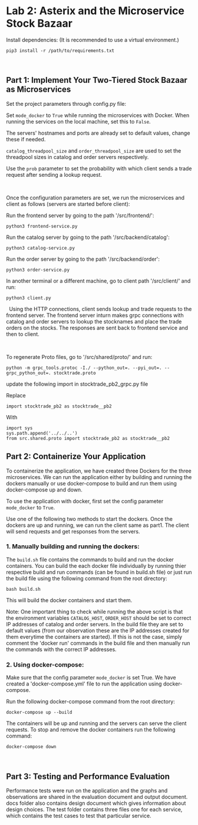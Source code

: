 # Lab 2: Asterix and the Microservice Stock Bazaar

Install dependencies: (It is recommended to use a virtual environment.)

```
pip3 install -r /path/to/requirements.txt
```

&nbsp;

## Part 1: Implement Your Two-Tiered Stock Bazaar as Microservices

Set the project parameters through config.py file:

Set `mode_docker` to `True` while running the microservices with Docker. When running the services on the local machine, set this to `False`.

The servers' hostnames and ports are already set to default values, change these if needed.

`catalog_threadpool_size` and `order_threadpool_size` are used to set the threadpool sizes in catalog and order servers respectively.

Use the `prob` parameter to set the probability with which client sends a trade request after sending a lookup request.

&nbsp;
&nbsp;

Once the configuration parameters are set, we run the microservices and client as follows (servers are started before client):

Run the frontend server by going to the path '/src/frontend/':

```
python3 frontend-service.py
```

Run the catalog server by going to the path '/src/backend/catalog':

```
python3 catalog-service.py
```

Run the order server by going to the path '/src/backend/order':

```
python3 order-service.py
```

In another terminal or a different machine, go to client path '/src/client/' and run:

```
python3 client.py
```

&nbsp;
Using the HTTP connections, client sends lookup and trade requests to the frontend server. The frontend server inturn makes grpc connections with catalog and order servers to lookup the stocknames and place the trade orders on the stocks. The responses are sent back to frontend service and then to client.

&nbsp;

To regenerate Proto files, go to '/src/shared/proto/' and run:

```
python -m grpc_tools.protoc -I./ --python_out=. --pyi_out=. --grpc_python_out=. stocktrade.proto
```
update the following import in stocktrade_pb2_grpc.py file

Replace
```
import stocktrade_pb2 as stocktrade__pb2
```
With
```
import sys
sys.path.append('../../..')
from src.shared.proto import stocktrade_pb2 as stocktrade__pb2
```

## Part 2: Containerize Your Application

To containerize the application, we have created three Dockers for the three microservices. We can run the application either by building and running the dockers manually or use docker-compose to build and run them using docker-compose up and down.

To use the application with docker, first set the config parameter `mode_docker` to `True`.

Use one of the following two methods to start the dockers. Once the dockers are up and running, we can run the client same as part1. The client will send requests and get responses from the servers.

### 1. Manually building and running the dockers:

The `build.sh` file contains the commands to build and run the docker containers. You can build the each docker file individually by running thier respective build and run commands (can be found in build.sh file) or just run the build file using the following command from the root directory:
```
bash build.sh
```
This will build the docker containers and start them.

Note:
One important thing to check while running the above script is that the environment variables `CATALOG_HOST`, `ORDER_HOST` should be set to correct IP addresses of catalog and order servers. In the build file they are set to default values (from our observation these are the IP addresses created for them everytime the containers are started). If this is not the case, simply comment the 'docker run' commands in the build file and then manually run the commands with the correct IP addresses.
&nbsp;
### 2. Using docker-compose:

Make sure that the config parameter `mode_docker` is set True. We have created a 'docker-compose.yml' file to run the application using docker-compose.

Run the following docker-compose command from the root directory:
```
docker-compose up --build
```

The containers will be up and running and the servers can serve the client requests. To stop and remove the docker containers run the following command:
```
docker-compose down
```

&nbsp;
## Part 3: Testing and Performance Evaluation

Performance tests were run on the application and the graphs and observations are shared in the evaluation document and output document. docs folder also contains design document which gives information about design choices. The test folder contains three files one for each service, which contains the test cases to test that particular service.

&nbsp;
